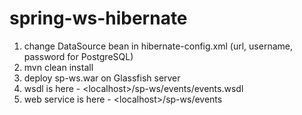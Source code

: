 # spring-ws-hibernate

1. change DataSource bean in hibernate-config.xml (url, username, password for PostgreSQL)
2. mvn clean install
3. deploy sp-ws.war on Glassfish server
4. wsdl is here - \<localhost\>/sp-ws/events/events.wsdl
5. web service is here - \<localhost\>/sp-ws/events
